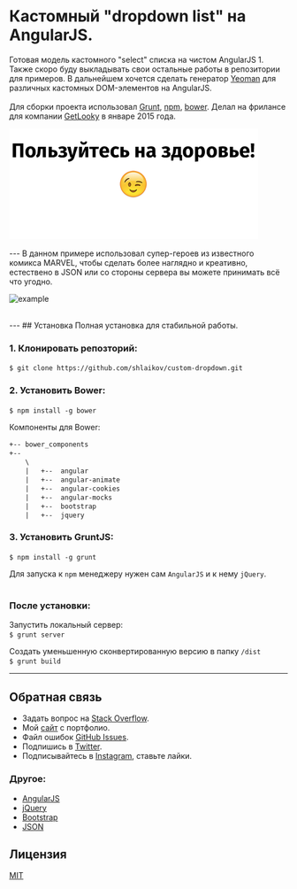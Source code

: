 # Кастомный "dropdown list" на AngularJS.


Готовая модель кастомного "select" списка на чистом AngularJS 1.
Также скоро буду выкладывать свои остальные работы в репозитории для примеров. В дальнейшем хочется сделать генератор [Yeoman](http://yeoman.io/) для различных кастомных DOM-элементов на AngularJS.<br><br>
Для сборки проекта использовал [Grunt](http://gruntjs.com/), [npm](https://www.npmjs.com/), [bower](https://bower.io/). Делал на фрилансе для компании [GetLooky](http://getlooky.ru) в январе 2015 года.

<p align="left">
    <img src="app/github-info.png" width="450px" title="Typed.js" />
</p>
---
В данном примере использовал супер-героев из известного комикса MARVEL, чтобы
сделать более наглядно и креативно, естествено в JSON или со стороны сервера вы можете принимать всё что угодно.<br>
<p align="left">
    <img src="app/custom_dropdown.gif" width="450px" title="example" />
</p>
<br>
---
## Установка
Полная установка для стабильной работы.

### 1. Клонировать репозторий:
`$ git clone https://github.com/shlaikov/custom-dropdown.git`

### 2. Установить Bower:
`$ npm install -g bower`

Компоненты для Bower:<br>
~~~
+-- bower_components
+--
    \
    |   +--  angular
    |   +--  angular-animate
    |   +--  angular-cookies
    |   +--  angular-mocks
    |   +--  bootstrap
    |   +--  jquery
~~~
### 3. Установить GruntJS:
`$ npm install -g grunt`

Для запуска к `npm` менеджеру нужен сам `AngularJS` и к нему `jQuery`.

#
### После установки:

Запустить локальный сервер: <br>
`$ grunt server`

Создать уменьшенную сконвертированную версию в папку `/dist` <br>
`$ grunt build`

---
## Обратная связь

* Задать вопрос на [Stack Overflow](http://stackoverflow.com/questions/tagged/AngularJS).
* Мой [сайт](http://shlaikov.github.io/) с портфолио.
* Файл ошибок [GitHub Issues](https://github.com/shlaikov/custom_dropdown/issues).
* Подпишись в [Twitter](https://twitter.com/Shlaikov_Alexey).
* Подписывайтесь в [Instagram](https://www.instagram.com/alexey_shlaikov), ставьте лайки.

### Другое:
- [AngularJS](https://angularjs.org/)
- [jQuery](http://jquery.com/)
- [Bootstrap](http://getbootstrap.com/)
- [JSON](http://www.json.org/)

## Лицензия
[MIT](LICENSE)